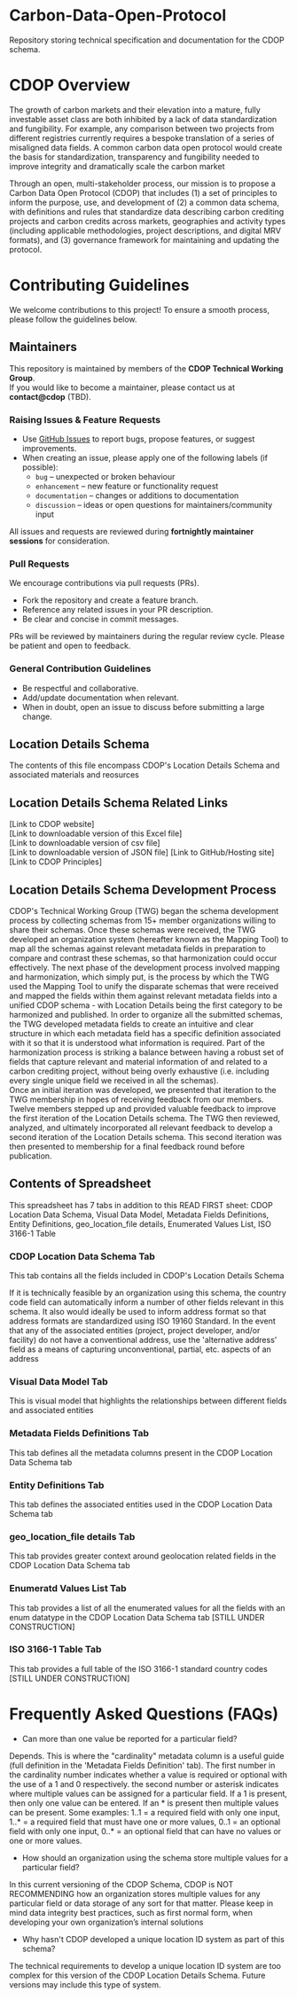 # Carbon-Data-Open-Protocol
Repository storing technical specification and documentation for the CDOP schema.

# CDOP Overview	
The growth of carbon markets and their elevation into a mature, fully investable asset class are both inhibited by a lack of data standardization and fungibility. For example, any comparison between two projects from different registries currently requires a bespoke translation of a series of misaligned data fields. A common carbon data open protocol would create the basis for standardization, transparency and fungibility needed to improve integrity and dramatically scale the carbon market	
	
Through an open, multi-stakeholder process, our mission is to propose a Carbon Data Open Protocol (CDOP) that includes (1) a set of principles to inform the purpose, use, and development of (2) a common data schema, with definitions and rules that standardize data describing carbon crediting projects and carbon credits across markets, geographies and activity types (including applicable methodologies, project descriptions, and digital MRV formats), and (3) governance framework for maintaining and updating the protocol.	
	
# Contributing Guidelines

We welcome contributions to this project! To ensure a smooth process, please follow the guidelines below.

## Maintainers  
This repository is maintained by members of the **CDOP Technical Working Group**.  
If you would like to become a maintainer, please contact us at **contact@cdop** (TBD).

### Raising Issues & Feature Requests  
- Use [GitHub Issues](../../issues) to report bugs, propose features, or suggest improvements.  
- When creating an issue, please apply one of the following labels (if possible):  
  - `bug` – unexpected or broken behaviour  
  - `enhancement` – new feature or functionality request  
  - `documentation` – changes or additions to documentation  
  - `discussion` – ideas or open questions for maintainers/community input  

All issues and requests are reviewed during **fortnightly maintainer sessions** for consideration.

### Pull Requests  
We encourage contributions via pull requests (PRs).  
- Fork the repository and create a feature branch.  
- Reference any related issues in your PR description.  
- Be clear and concise in commit messages.  

PRs will be reviewed by maintainers during the regular review cycle. Please be patient and open to feedback.

### General Contribution Guidelines  
- Be respectful and collaborative.  
- Add/update documentation when relevant.  
- When in doubt, open an issue to discuss before submitting a large change.  

## Location Details Schema	
The contents of this file encompass CDOP's Location Details Schema and associated materials and reosurces	
	
## Location Details Schema Related Links	
[Link to CDOP website]	
[Link to downloadable version of this Excel file]	
[Link to downloadable version of csv file]	
[Link to downloadable version of JSON file]	
[Link to GitHub/Hosting site]	
[Link to CDOP Principles]	
	
## Location Details Schema Development Process	
CDOP's Technical Working Group (TWG) began the schema development process by collecting schemas from 15+ member organizations willing to share their schemas. Once these schemas were received, the TWG developed an organization system (hereafter known as the Mapping Tool) to map all the schemas against relevant metadata fields in preparation to compare and contrast these schemas, so that harmonization could occur effectively.	
The next phase of the development process involved mapping and harmonization, which simply put, is the process by which the TWG used the Mapping Tool to unify the disparate schemas that were received and mapped the fields within them against relevant metadata fields into a unified CDOP schema - with Location Details being the first category to be harmonized and published. In order to organize all the submitted schemas, the TWG developed metadata fields to create an intuitive and clear structure in which each metadata field has a specific definition associated with it so that it is understood what information is required. Part of the harmonization process is striking a balance between having a robust set of fields that capture relevant and material information of and related to a carbon crediting project, without being overly exhaustive (i.e. including every single unique field we received in all the schemas).	
Once an initial iteration was developed, we presented that iteration to the TWG membership in hopes of receiving feedback from our members. Twelve members stepped up and provided valuable feedback to improve the first iteration of the Location Details schema. The TWG then reviewed, analyzed, and ultimately incorporated all relevant feedback to develop a second iteration of the Location Details schema. This second iteration was then presented to membership for a final feedback round before publication.	
	
## Contents of Spreadsheet	
This spreadsheet has 7 tabs in addition to this READ FIRST sheet: CDOP Location Data Schema, Visual Data Model, Metadata Fields Definitions, Entity Definitions, geo_location_file details, Enumerated Values List, ISO 3166-1 Table	
	
### CDOP Location Data Schema Tab	
This tab contains all the fields included in CDOP's Location Details Schema 	
	
If it is technically feasible by an organization using this schema, the country code field can automatically inform a number of other fields relevant in this schema. It also would ideally be used to inform address format so that address formats are standardized using ISO 19160 Standard.	
In the event that any of the associated entities (project, project developer, and/or facility) do not have a conventional address, use the 'alternative address' field as a means of capturing unconventional, partial, etc. aspects of an address	
	
### Visual Data Model Tab	
This is visual model that highlights the relationships between different fields and associated entities	
	
### Metadata Fields Definitions Tab	
This tab defines all the metadata columns present in the CDOP Location Data Schema tab	
	
### Entity Definitions Tab	
This tab defines the associated entities used in the CDOP Location Data Schema tab	
	
### geo_location_file details Tab	
This tab provides greater context around geolocation related fields in the CDOP Location Data Schema tab	
	
### Enumeratd Values List Tab	
This tab provides a list of all the enumerated values for all the fields with an enum datatype in the CDOP Location Data Schema tab [STILL UNDER CONSTRUCTION]	
	
### ISO 3166-1 Table Tab	
This tab provides a full table of the ISO 3166-1 standard country codes [STILL UNDER CONSTRUCTION]	
	
# Frequently Asked Questions (FAQs)	
- Can more than one value be reported for a particular field?	

Depends. This is where the "cardinality" metadata column is a useful guide (full definition in the 'Metadata Fields Definition' tab). The first number in the cardinality number indicates whether a value is required or optional with the use of a 1 and 0 respectively. the second number or asterisk indicates where multiple values can be assigned for a particular field. If a 1 is present, then only one value can be entered. If an * is present then multiple values can be present. Some examples: 1..1 = a required field with only one input, 1..* = a required field that must have one or more values, 0..1 = an optional field with only one input, 0..* = an optional field that can have no values or one or more values.	
	
- How should an organization using the schema store multiple values for a particular field?	

In this current versioning of the CDOP Schema, CDOP is NOT RECOMMENDING how an organization stores multiple values for any particular field or data storage of any sort for that matter. Please keep in mind data integrity best practices, such as first normal form, when developing your own organization’s internal solutions	
	
- Why hasn't CDOP developed a unique location ID system as part of this schema?	

The technical requirements to develop a unique location ID system are too complex for this version of the CDOP Location Details Schema. Future versions may include this type of system.	
